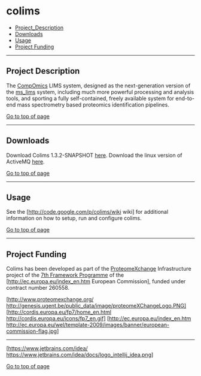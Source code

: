 # colims

 * [Project_Description](#project-description)
 * [Downloads](#downloads)
 * [Usage](#usage)
 * [Project Funding](#project-funding)

----

## Project Description

The [CompOmics](http://www.compomics.com) LIMS system, designed as the next-generation version of the [ms_lims](http://code.google.com/p/ms-lims) system, including much more powerful processing and analysis tools, and sporting a fully self-contained, freely available system for end-to-end mass spectrometry based proteomics identification pipelines.

[Go to top of page](#colims)

----

## Downloads

Download Colims 1.3.2-SNAPSHOT [here](http://genesis.ugent.be/colims/colims-1.3.2-SNAPSHOT.7z). Download the linux version of ActiveMQ [here](http://genesis.ugent.be/colims/apache-activemq-5.9.0.tar.gz).

[Go to top of page](#colims)

----

## Usage
See the [http://code.google.com/p/colims/wiki wiki] for additional information on how to setup, run and configure colims.

[Go to top of page](#colims)

----

## Project Funding

Colims has been developed as part of the [ProteomeXchange](http://www.proteomexchange.org) Infrastructure project of the [7th Framework Programme](http://cordis.europa.eu/fp7/home_en.html) of the [http://ec.europa.eu/index_en.htm European Commission], funded under contract number 260558.

[http://www.proteomexchange.org/ http://genesis.ugent.be/public_data/image/proteomeXChangeLogo.PNG] 
[http://cordis.europa.eu/fp7/home_en.html http://cordis.europa.eu/icons/fp7_en.gif]
[http://ec.europa.eu/index_en.htm http://ec.europa.eu/wel/template-2009/images/banner/european-commission-flag.jpg]

----

[https://www.jetbrains.com/idea/ https://www.jetbrains.com/idea/docs/logo_intellij_idea.png]

[Go to top of page](#colims)
